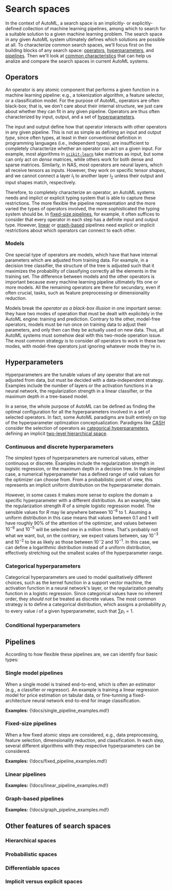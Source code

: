 # Search spaces

In the context of AutoML, a search space is an implicitly- or explicitly-defined collection of machine learning pipelines, among which to search for a suitable solution to a given machine learning problem.
The search space in any given AutoML system ultimately defines which solutions are possible at all.
To characterize common search spaces, we'll focus first on the building blocks of any search space: [operators](#operators), [hyperparameters](#hyperparameters), and [pipelines](#pipelines).
Then we'll look at [common characteristics](#other-features-of-search-spaces) that can help us analize and compare the search spaces in current AutoML systems.

## Operators

An operator is any atomic component that performs a given function in a machine learning pipeline: e.g., a tokenization algorithm, a feature selector, or a classification model.
For the purpose of AutoML, operators are often black-box; that is, we don't care about their internal structure, we just care about whether they can fit in any given pipeline.
Operators are thus often characterized by input, output, and a set of [hyperparameters](#hyperparameters).

The input and output define how that operator interacts with other operators in any given pipeline.
This is not as simple as defining an input and output *type*, since often types, at least in their conventional definition in programming languages (i.e., independent types), are insufficient to completely characterize whether an operator can act on a given input.
For example, most algorithms in [`scikit-learn`](https://scikit-learn.org) take matrices as input, but some can only act on *dense* matrices, while others work for both dense and sparse matrices.
Similarly, in NAS, most operators are neural layers, which all receive tensors as inputs.
However, they work on specific tensor *shapes*, and we cannot connect a layer $l_1$ to another layer $l_2$ unless their output and input shapes match, respectively.

Therefore, to completely characterize an operator, an AutoML systems needs and implict or explicit typing system that is able to capture these restrictions.
The more flexible the pipeline representation and the more varied the types of operators involved, the more sophisticated the typing system should be.
In [fixed-size pipelines](#fixed-size-pipelines), for example, it often suffices to consider that every operator in each step has a definite input and output type.
However, [linear](#linear-pipelines) or [graph-based](#graph-based-pipelines) pipelines need explicit or implicit restrictions about which operators can connect to each other.

### Models

One special type of operators are models, which have that have internal parameters which are adjusted from training data.
For example, in a decision tree classifier, the structure of the tree is adjusted such that it maximizes the probability of classifying correctly all the elements in the training set.
The difference between models and the other operators is important because every machine learning pipeline ultimately fits one or more models.
All the remaining operators are there for secundary, even if often crucial, tasks, such as feature preprocessing or dimensionality reduction.

Models break the *operator as a black-box illusion* in one important sense: they have two modes of operation that must be dealt with explicitely in the AutoML engine: training and prediction.
Contrary to the other, model-free operators, models must be run once on training data to adjust their parameters, and only then can they be actually used on new data.
Thus, all AutoML systems must somehow deal with this two-mode operation issue.
The most common strategy is to consider *all* operators to work in these two modes, with model-free operators just ignoring whatever mode they're in.

## Hyperparameters

Hyperparameters are the tunable values of any operator that are not adjusted from data, but must be decided with a data-independent strategy.
Examples include the number of layers or the activation functions in a neural network, the regularization strength in a linear classifier, or the maximum depth in a tree-based model.

In a sense, the whole purpose of AutoML can be defined as finding the optimal configuration for all the hyperparameters involved in a set of selected operators.
In fact, some AutoML paradigms are built entirely on top of the hyperparameter optimzation conceptualization.
Paradigms like [CASH](../#combined-algorithm-selection-and-hyperparameter-optimization) consider the selection of operators as [categorical hyperparameters](#categorical-hyperparameters), defining an implicit [two-level hierarchical space](#hierarchical-spaces).

### Continuous and discrete hyperparameters

The simplest types of hyperparameters are numerical values, either continuous or discrete.
Examples include the regularization strength in logistic regression, or the maximum depth in a decision tree.
In the simplest case, a numerical hyperparameter has a defined range of valid values for the optimizer can choose from.
From a probabilistic point of view, this represents an implicit uniform distribution on the hyperparameter domain.

However, in some cases it makes more sense to explore the domain a specific hyperparameter with a different distribution.
As an example, take the regularization strength $R$ of a simple logistic regression model.
The sensible values for $R$ may lie anywhere between $10^{-6}$ to $1$.
Asuming a uniform distribution in this case means that values between $0.1$ and $1$ will have roughly 90% of the attention of the optimizer, and values between $10^{-6}$ and $10^{-5}$ will be selected one in a million times.
That's probably not what we want, but, on the contrary, we expect values between, say $10^{-3}$ and $10^{-2}$ to be as likely as those between $10{^-2}$ and $10^{-1}$.
In this case, we can define a logarithmic distribution instead of a uniform distribution, effectively stretching out the smallest scales of the hyperparameter range.

### Categorical hyperparameters

Categorical hyperparameters are used to model qualitatively different choices, such as the kernel function in a support vector machine, the activation function in a neural network's layer, or the regularization penalty function in a logistic regression.
Since categorical values have no inherent order, they *should not* be treated as discrete values.
The most common strategy is to define a categorical distribution, which assigns a probability $p_i$ to every value $i$ of a given hyperparameter, such that $\sum p_i = 1$.

### Conditional hyperparameters

## Pipelines

According to how flexible these pipelines are, we can identify four basic types:

### Single model pipelines

When a single model is trained end-to-end, which is often an estimator (e.g., a classifier or regressor). An example is training a linear regression model for price estimation on tabular data, or fine-tunning a fixed-architecture neural network end-to-end for image classification.

**Examples:** {!docs/single_pipeline_examples.md!}

### Fixed-size pipelines

When a few fixed atomic steps are considered, e.g., data preprocessing, feature selection, dimensionality reduction, and classification. In each step, several different algorithms with they respective hyperparameters can be considered.

**Examples:** {!docs/fixed_pipeline_examples.md!}

### Linear pipelines

**Examples:** {!docs/linear_pipeline_examples.md!}

### Graph-based pipelines

**Examples:** {!docs/graph_pipeline_examples.md!}

## Other features of search spaces

### Hierarchical spaces

### Probabilistic spaces

### Differentiable spaces

### Implicit versus explicit spaces